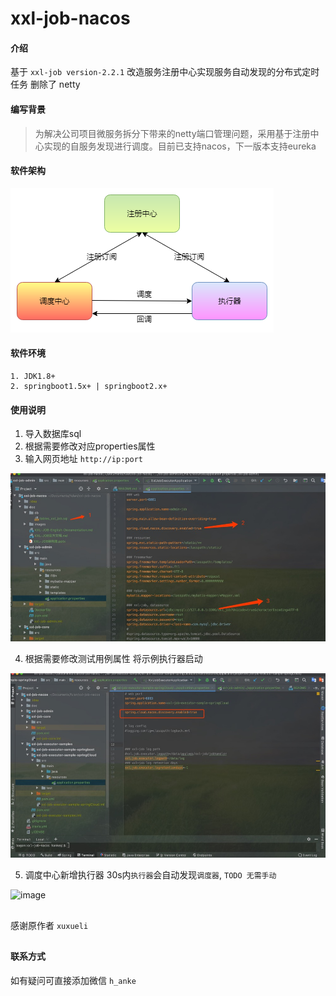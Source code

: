 # xxl-job-nacos

#### 介绍
基于 `xxl-job version-2.2.1` 改造服务注册中心实现服务自动发现的分布式定时任务
删除了 netty

#### 编写背景
> 为解决公司项目微服务拆分下带来的netty端口管理问题，采用基于注册中心实现的自服务发现进行调度。目前已支持nacos，下一版本支持eureka

#### 软件架构
![image](./doc/images/xxl-job-nacos.png)


#### 软件环境
````
1. JDK1.8+
2. springboot1.5x+ | springboot2.x+
````

#### 使用说明
1. 导入数据库sql
2. 根据需要修改对应properties属性
3. 输入网页地址 `http://ip:port` 

![image](./doc/images/1587209137027.jpg)

4. 根据需要修改测试用例属性 将示例执行器启动

![image](./doc/images/1587208981400.jpg)

5. 调度中心新增执行器 30s内`执行器`会自动发现`调度器`, `TODO 无需手动`

![image](./doc/images/新增执行器.png)

##
感谢原作者 `xuxueli`
##

#### 联系方式
如有疑问可直接添加微信 `h_anke`

